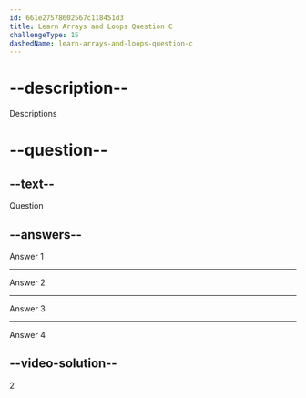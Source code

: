 ```yaml
---
id: 661e27578602567c118451d3
title: Learn Arrays and Loops Question C
challengeType: 15
dashedName: learn-arrays-and-loops-question-c
---
```

# --description--

Descriptions

# --question--

## --text--

Question

## --answers--

Answer 1

---

Answer 2

---

Answer 3

---

Answer 4

## --video-solution--

2
